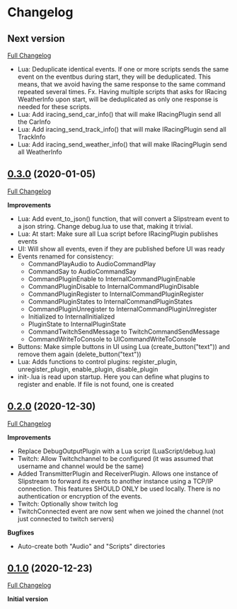 ﻿# Changelog

## Next version
[Full Changelog](https://github.com/dennis/slipstream/compare/v0.3.0...main)
 - Lua: Deduplicate identical events. If one or more scripts sends the same
   event on the eventbus during start, they will be deduplicated. This means,
   that we avoid having the same response to the same command repeated several
   times. Fx. Having multiple scripts that asks for IRacing WeatherInfo upon
   start, will be deduplicated as only one response is needed for these scripts.
 - Lua: Add iracing_send_car_info() that will make IRacingPlugin send all the CarInfo
 - Lua: Add iracing_send_track_info() that will make IRacingPlugin send all TrackInfo
 - Lua: Add iracing_send_weather_info() that will make IRacingPlugin send all WeatherInfo

## [0.3.0](https://github.com/dennis/slipstream/releases/tag/v0.3.0) (2020-01-05)
[Full Changelog](https://github.com/dennis/slipstream/compare/v0.2.0...v0.3.0)

**Improvements**
 - Lua: Add event_to_json() function, that will convert a Slipstream event to a json string. Change debug.lua to use that, making it trivial.
 - Lua: At start: Make sure all Lua script before IRacingPlugin publishes events
 - UI: Will show all events, even if they are published before UI was ready
 - Events renamed for consistency:
   - CommandPlayAudio to AudioCommandPlay
   - CommandSay to AudioCommandSay
   - CommandPluginEnable to InternalCommandPluginEnable
   - CommandPluginDisable to InternalCommandPluginDisable
   - CommandPluginRegister to InternalCommandPluginRegister
   - CommandPluginStates to InternalCommandPluginStates
   - CommandPluginUnregister to InternalCommandPluginUnregister
   - Initialized to InternalInitialized
   - PluginState to InternalPluginState
   - CommandTwitchSendMessage to TwitchCommandSendMessage
   - CommandWriteToConsole to UICommandWriteToConsole
 - Buttons: Make simple buttons in UI using Lua (create_button("text")) and remove them again (delete_button("text"))
 - Lua: Adds functions to control plugins: register_plugin, unregister_plugin, enable_plugin, disable_plugin
 - init-<versionno>.lua is read upon startup. Here you can define what plugins to register and enable. If file is not found, one is created

## [0.2.0](https://github.com/dennis/slipstream/releases/tag/v0.2.0) (2020-12-30)
[Full Changelog](https://github.com/dennis/slipstream/compare/v0.1.0...v0.2.0)

**Improvements**
 - Replace DebugOutputPlugin with a Lua script (LuaScript/debug.lua)
 - Twitch: Allow Twitchchannel to be configured (it was assumed that username and channel would be the same)
 - Added TransmitterPlugin and ReceiverPlugin. Allows one instance of Slipstream to forward its events to another instance using a TCP/IP connection. This features SHOULD ONLY be used locally. There is no authentication or encryption of the events.
 - Twitch: Optionally show twitch log
 - TwitchConnected event are now sent when we joined the channel (not just connected to twitch servers)

**Bugfixes**
 - Auto-create both "Audio" and "Scripts" directories

## [0.1.0](https://github.com/dennis/slipstream/releases/tag/v0.1.0) (2020-12-23)
[Full Changelog](https://github.com/dennis/slipstream/compare/be57351b1d0c5ff75a87ece10b3e7c272a980446...v0.1.0)

**Initial version**
